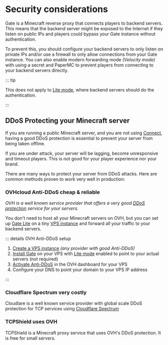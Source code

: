 # Security considerations

Gate is a Minecraft reverse proxy that connects players to backend servers.
This means that the backend server might be exposed to the Internet if they listen on public IPs
and players could bypass your Gate instance without authentication.

To prevent this, you should configure your backend servers to only listen on private IPs and/or
use a firewall to only allow connections from your Gate instance. You can also enable modern
forwarding mode _(Velocity mode)_ with using a secret and PaperMC to prevent players from
connecting to your backend servers directly.

::: tip

This does not apply to [Lite mode](lite), where backend servers should do the authentication.

:::

## DDoS Protecting your Minecraft server

If you are running a public Minecraft server, and you are not using [Connect](https://connect.minekube.com),
having a good DDoS protection is essential to prevent your server from being taken offline.

If you are under attack, your server will be lagging, become unresponsive and timeout players.
This is not good for your player experience nor your brand.

There are many ways to protect your server from DDoS attacks.
Here are common methods proven to work very well in production:

### OVHcloud Anti-DDoS <VPBadge>cheap & reliable</VPBadge>

_OVH is a well known service provider that offers a very good
[DDoS protection](https://www.ovhcloud.com/en/security/anti-ddos/) service for your servers._

You don't need to host all your Minecraft servers on OVH, but you can set up
[Gate Lite](lite) on a tiny [VPS instance](https://www.ovhcloud.com/en/vps/) and
forward all your traffic to your backend servers.

::: details OVH Anti-DDoS setup

1. [Create a VPS instance](https://www.ovhcloud.com/en/vps/) _(any provider with good Anti-DDoS)_
2. [Install Gate](install/) on your VPS with [Lite mode](lite) enabled to point to your actual servers (not required)
3. [Activate Anti-DDoS](https://www.ovhcloud.com/en/security/anti-ddos/) in the OVH dashboard for your VPS
4. Configure your DNS to point your domain to your VPS IP address

:::

### Cloudflare Spectrum <VPBadge type='warning'>very costly</VPBadge>

Cloudlare is a well known service provider with global scale DDoS protection
for TCP services using [Cloudflare Spectrum](https://www.cloudflare.com/products/cloudflare-spectrum/minecraft/)


### TCPShield <VPBadge type='danger'>uses OVH</VPBadge>

TCPShield is a Minecraft proxy service that uses OVH's DDoS protection.
It is free for small servers.

